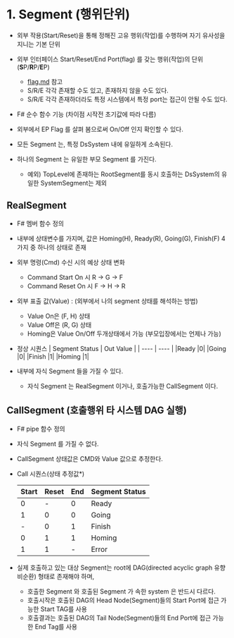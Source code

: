 # 1. Segment (행위단위)

<!-- 확인:  `외부` : 부모를 포함한 상부를 의미.  타 시스템을 의미하는 것이 아님 -->

- 외부 작용(Start/Reset)을 통해 정해진 고유 행위(작업)를 수행하며 자기 유사성을 지니는 기본 단위
- 외부 인터페이스 Start/Reset/End Port(flag) 를 갖는 행위(작업)의 단위 (**S**P/**R**P/**E**P)
  - [flag.md](flag.md) 참고
  - S/R/E 각각 존재할 수도 있고, 존재하지 않을 수도 있다.
  - S/R/E 각각 존재하더라도 특정 시스템에서 특정 port는 접근이 안될 수도 있다.

- F# 순수 함수 기능 (차이점 시작전 초기값에 따라 다름)
- 외부에서 EP Flag 를 살펴 봄으로써 On/Off 인지 확인할 수 있다.
- 모든 Segment 는, 특정 DsSystem 내에 유일하게 소속된다.
- 하나의 Segment 는 유일한 부모 Segment 를 가진다.
  - 예외) TopLevel에 존재하는 RootSegment를 동시 호출하는 DsSystem의 유일한 SystemSegment는 제외
  
## RealSegment

- F# 멤버 함수 정의
- 내부에 상태변수를 가지며, 값은 Homing(H), Ready(R), Going(G), Finish(F) 4가지 중 하나의 상태로 존재
- 외부 명령(Cmd) 수신 시의 예상 상태 변화
  - Command Start On 시 R → G → F
  - Command Reset On 시 F → H → R
- 외부 표출 값(Value) : (외부에서 나의 segment 상태를 해석하는 방법)
  - Value On은 (F, H) 상태
  - Value Off은 (R, G) 상태
  - Homing은 Value On/Off 두개상태에서 가능 (부모입장에서는 언제나 가능)
- 정상 시퀀스
    | Segment Status | Out Value |
    | ----  | ---- |
    |Ready  |0|
    |Going  |0|
    |Finish |1|
    |Homing |1|

- 내부에 자식 Segment 들을 가질 수 있다.
  - 자식 Segment 는 RealSegment 이거나, 호출가능한 CallSegment 이다.

## CallSegment (호출행위 타 시스템 DAG 실행)

- F# pipe 함수 정의
- 자식 Segment 를 가질 수 없다.
- CallSegment 상태값은 CMD와 Value 값으로 추정한다.

- Call 시퀀스(상태 추정값*)
  <!-- | CMD  | Out Value | Segment Status |
  | ----- | ----  | ---- |
  | Start(OFF) |0|Ready*  |
  | Start(ON) |0|Going*  |
  | Reset(OFF) |1|Finish* |
  | Reset(ON) |1|Homing* |   -->

  | Start | Reset | End | Segment Status |
  | ----- | ----  | ----| --- |
  | 0     | -     | 0   | Ready |
  | 1     | 0     | 0   | Going |
  | -     | 0     | 1   | Finish|
  | 0     | 1     | 1   | Homing |
  | 1     | 1     | -   | Error |





- 실제 호출하고 있는 대상 Segment는 root에 DAG(directed acyclic graph 유향비순환) 형태로 존재해야 하며,
  - 호출한 Segment 와 호출된 Segment 가 속한 system 은 반드시 다르다.
  - 호출시작은 호출된 DAG의 Head Node(Segment)들의 Start Port에 접근 가능한 Start TAG를 사용
  - 호출결과는 호출된 DAG의 Tail Node(Segment)들의 End Port에 접근 가능한 End Tag를 사용
